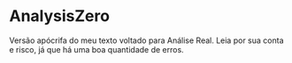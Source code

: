 # AnalysisZero
Versão apócrifa do meu texto voltado para Análise Real.
Leia por sua conta e risco, já que há uma boa quantidade de erros.

